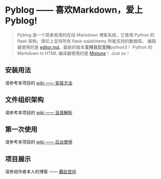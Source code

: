 # Pyblog —— 喜欢Markdown，爱上Pyblog!

> Pyblog 是一个简单易用的在线 Markdown 博客系统，它使用 Python 的 flask 架构，理论上支持所有 flask-sqlalchemy 所能支持的数据库。
编辑器使用的是 [editor.md](https://pandao.github.io/editor.md/)。最新的版本**支持且仅支持**python3！
Python 的 Markdown to HTML 编译器使用的是 [Mistune](https://github.com/lepture/mistune)！ Just so！

## 安装用法

请参考本项目的 [wiki —— 安装方法](https://github.com/eastossifrage/pyblog/wiki/%E5%AE%89%E8%A3%85%E6%96%B9%E6%B3%95)

## 文件组织架构

请参考本项目的 [wiki —— 目录解析](https://github.com/eastossifrage/pyblog/wiki/%E7%9B%AE%E5%BD%95%E8%A7%A3%E6%9E%90)

## 第一次使用

请参考本项目的 [wiki —— 后台使用](https://github.com/eastossifrage/pyblog/wiki/%E5%90%8E%E5%8F%B0%E4%BD%BF%E7%94%A8)

## 项目展示

请参阅作者本人的博客 —— [藕丝空间](http://www.os373.cn)


